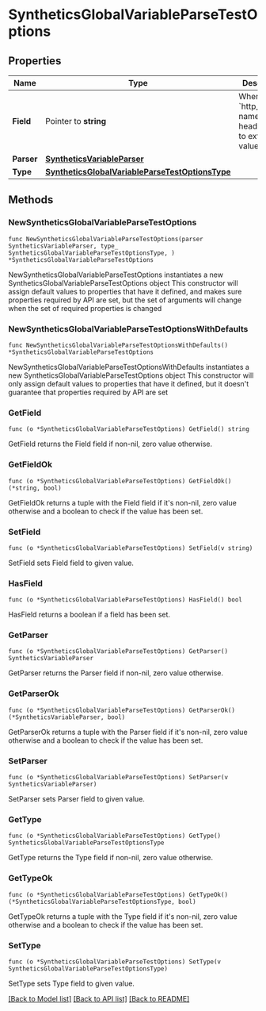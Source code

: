# SyntheticsGlobalVariableParseTestOptions

## Properties

Name | Type | Description | Notes
------------ | ------------- | ------------- | -------------
**Field** | Pointer to **string** | When type is &#x60;http_header&#x60;, name of the header to use to extract the value. | [optional] 
**Parser** | [**SyntheticsVariableParser**](SyntheticsVariableParser.md) |  | 
**Type** | [**SyntheticsGlobalVariableParseTestOptionsType**](SyntheticsGlobalVariableParseTestOptionsType.md) |  | 

## Methods

### NewSyntheticsGlobalVariableParseTestOptions

`func NewSyntheticsGlobalVariableParseTestOptions(parser SyntheticsVariableParser, type_ SyntheticsGlobalVariableParseTestOptionsType, ) *SyntheticsGlobalVariableParseTestOptions`

NewSyntheticsGlobalVariableParseTestOptions instantiates a new SyntheticsGlobalVariableParseTestOptions object
This constructor will assign default values to properties that have it defined,
and makes sure properties required by API are set, but the set of arguments
will change when the set of required properties is changed

### NewSyntheticsGlobalVariableParseTestOptionsWithDefaults

`func NewSyntheticsGlobalVariableParseTestOptionsWithDefaults() *SyntheticsGlobalVariableParseTestOptions`

NewSyntheticsGlobalVariableParseTestOptionsWithDefaults instantiates a new SyntheticsGlobalVariableParseTestOptions object
This constructor will only assign default values to properties that have it defined,
but it doesn't guarantee that properties required by API are set

### GetField

`func (o *SyntheticsGlobalVariableParseTestOptions) GetField() string`

GetField returns the Field field if non-nil, zero value otherwise.

### GetFieldOk

`func (o *SyntheticsGlobalVariableParseTestOptions) GetFieldOk() (*string, bool)`

GetFieldOk returns a tuple with the Field field if it's non-nil, zero value otherwise
and a boolean to check if the value has been set.

### SetField

`func (o *SyntheticsGlobalVariableParseTestOptions) SetField(v string)`

SetField sets Field field to given value.

### HasField

`func (o *SyntheticsGlobalVariableParseTestOptions) HasField() bool`

HasField returns a boolean if a field has been set.

### GetParser

`func (o *SyntheticsGlobalVariableParseTestOptions) GetParser() SyntheticsVariableParser`

GetParser returns the Parser field if non-nil, zero value otherwise.

### GetParserOk

`func (o *SyntheticsGlobalVariableParseTestOptions) GetParserOk() (*SyntheticsVariableParser, bool)`

GetParserOk returns a tuple with the Parser field if it's non-nil, zero value otherwise
and a boolean to check if the value has been set.

### SetParser

`func (o *SyntheticsGlobalVariableParseTestOptions) SetParser(v SyntheticsVariableParser)`

SetParser sets Parser field to given value.


### GetType

`func (o *SyntheticsGlobalVariableParseTestOptions) GetType() SyntheticsGlobalVariableParseTestOptionsType`

GetType returns the Type field if non-nil, zero value otherwise.

### GetTypeOk

`func (o *SyntheticsGlobalVariableParseTestOptions) GetTypeOk() (*SyntheticsGlobalVariableParseTestOptionsType, bool)`

GetTypeOk returns a tuple with the Type field if it's non-nil, zero value otherwise
and a boolean to check if the value has been set.

### SetType

`func (o *SyntheticsGlobalVariableParseTestOptions) SetType(v SyntheticsGlobalVariableParseTestOptionsType)`

SetType sets Type field to given value.



[[Back to Model list]](../README.md#documentation-for-models) [[Back to API list]](../README.md#documentation-for-api-endpoints) [[Back to README]](../README.md)


